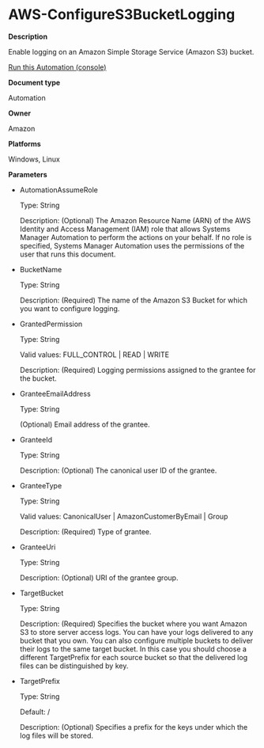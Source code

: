 # AWS\-ConfigureS3BucketLogging<a name="automation-aws-configures3bucketlogging"></a>

**Description**

Enable logging on an Amazon Simple Storage Service \(Amazon S3\) bucket\.

[Run this Automation \(console\)](https://console.aws.amazon.com/systems-manager/automation/execute/AWS-ConfigureS3BucketLogging)

**Document type**

Automation

**Owner**

Amazon

**Platforms**

Windows, Linux

**Parameters**
+ AutomationAssumeRole

  Type: String

  Description: \(Optional\) The Amazon Resource Name \(ARN\) of the AWS Identity and Access Management \(IAM\) role that allows Systems Manager Automation to perform the actions on your behalf\. If no role is specified, Systems Manager Automation uses the permissions of the user that runs this document\.
+ BucketName

  Type: String

  Description: \(Required\) The name of the Amazon S3 Bucket for which you want to configure logging\.
+ GrantedPermission

  Type: String

  Valid values: FULL\_CONTROL \| READ \| WRITE

  Description: \(Required\) Logging permissions assigned to the grantee for the bucket\.
+ GranteeEmailAddress

  Type: String

  \(Optional\) Email address of the grantee\.
+ GranteeId

  Type: String

  Description: \(Optional\) The canonical user ID of the grantee\.
+ GranteeType

  Type: String

  Valid values: CanonicalUser \| AmazonCustomerByEmail \| Group

  Description: \(Required\) Type of grantee\.
+ GranteeUri

  Type: String

  Description: \(Optional\) URI of the grantee group\.
+ TargetBucket

  Type: String

  Description: \(Required\) Specifies the bucket where you want Amazon S3 to store server access logs\. You can have your logs delivered to any bucket that you own\. You can also configure multiple buckets to deliver their logs to the same target bucket\. In this case you should choose a different TargetPrefix for each source bucket so that the delivered log files can be distinguished by key\.
+ TargetPrefix

  Type: String

  Default: /

  Description: \(Optional\) Specifies a prefix for the keys under which the log files will be stored\.